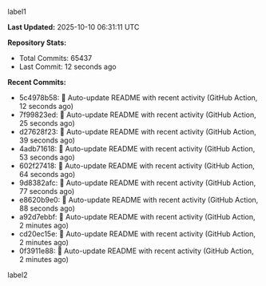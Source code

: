 
label1 
<!-- ACTIVITY_START -->
**Last Updated:** 2025-10-10 06:31:11 UTC

**Repository Stats:**
- Total Commits: 65437
- Last Commit: 12 seconds ago

**Recent Commits:**
- 5c4978b58: 🤖 Auto-update README with recent activity (GitHub Action, 12 seconds ago)
- 7f99823ed: 🤖 Auto-update README with recent activity (GitHub Action, 25 seconds ago)
- d27628f23: 🤖 Auto-update README with recent activity (GitHub Action, 39 seconds ago)
- 4adb71618: 🤖 Auto-update README with recent activity (GitHub Action, 53 seconds ago)
- 602f27418: 🤖 Auto-update README with recent activity (GitHub Action, 64 seconds ago)
- 9d8382afc: 🤖 Auto-update README with recent activity (GitHub Action, 77 seconds ago)
- e8620b9e0: 🤖 Auto-update README with recent activity (GitHub Action, 88 seconds ago)
- a92d7ebbf: 🤖 Auto-update README with recent activity (GitHub Action, 2 minutes ago)
- cd20ec15e: 🤖 Auto-update README with recent activity (GitHub Action, 2 minutes ago)
- 0f3911e88: 🤖 Auto-update README with recent activity (GitHub Action, 2 minutes ago)
<!-- ACTIVITY_END -->

label2
